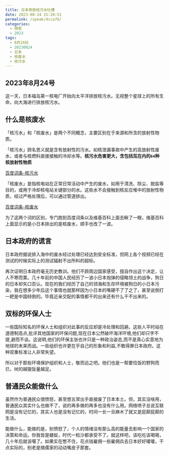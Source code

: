 ```yaml
---
title: 日本排放核污水吐槽
date: 2023-08-24 15:20:51
permalink: /speak/4cca76/
categories:
  - 随笔
  - 2023
tags:
  - 8月24日
  - 20230824
  - 日本
  - 核废水
  - 核污水
---
```


## 2023年8月24号

这一天，日本福岛第一核电厂开始向太平洋排放核污水。无视整个星球上的所有生命，向大海进行排放核污水。

<!-- more -->

<InArticleAdsense
    data-ad-client="ca-pub-1725717718088510"
    data-ad-slot="7426219401">
</InArticleAdsense>

## 什么是核废水

「核污水」和「核废水」是两个不同概念，主要区别在于来源和所含的放射性物质。

「核污水」顾名思义就是含有放射性的污水。如核泄漏事故中产生的高放射性废水，或者与核燃料直接接触的冷却水等。**核污水危害更大，含包括氚在内的`64`种核放射性物质**

[百度词条-核污水](https://baike.baidu.com/item/%E6%A0%B8%E6%B1%A1%E6%B0%B4?fromModule=lemma_search-box)

「核废水」是指核电站在正常日常活动中产生的废水，如用于清洗、除尘、脱盐等目的，或用于冷却核电站关键部分的水。这些水不会接触到核反应堆中的放射性物质，经过严格处理后，可以通过管道排出。

[百度词条-核废水](https://baike.baidu.com/item/%E6%A0%B8%E5%BA%9F%E6%B0%B4?fromModule=lemma_search-box)

为了这两个词的区别，专门跑到百度词条以及维基百科上面去瞅了一眼，维基百科上面显示的是小日本排出的是核废水，顺手也改了一波。

## 日本政府的谎言

日本政府据说排入海中的废水经过处理已经达到安全标准，但网上各个视频已经在测试的时候实际上的测试辐射不出所料的超标。

再次证明日本政府毫无历史教训。他们不顾周边国家感受，擅自作出这个决定，让人不寒而栗。几十年前的中国人民经历了一波小日本炮弹的侵略领土的战争，狗日的日本却矢口否认。现在的我们经历了自己的领海和生存环境被狗日的小日本污染，我在想多少年后这个事情也就那样因为小日本的嘴硬不了了之了，甚至说倒打一耙是中国倾倒的。毕竟近亲交配的事情都干的出来还有什么干不出来的。

## 双标的环保人士

一些国际知名的环保人士和组织对此事的反应却是冷处理和回避。这些人平时站在道德制高点,批评其他国家的环保问题,现在日本公然破坏海洋环境,他们却只字不提,避而不谈。这说明,他们的环保主张也许只是一种政治姿态,而不是真心实意地为地球的未来而战。一些组织也许更在乎自己的形象和利益,不敢得罪日本政府。这种双重标准让人非常失望。

所以对于那些环境保护组织和人士，敬而远之吧。他们也是一帮要恰饭的野狗而已，吠的越狠饭量越足。

## 普通民众能做什么

虽然作为普通民众很愤怒，甚至想五常出手直接废了日本本土。但，其实没啥用，普通民众其实什么也做不了，说的再多做的再多也没有什么用。网络喷子总说互联网是没有记忆的，其实人也是没有记忆的，时间一长一旦麻木了就又是屁颠屁颠的生活。

能做什么，能做的是，别愤怒了，个人的情绪没有那么高的能量去影响一个国家的决策和命运。你我皆是蝼蚁，时代一粒沙都承受不了。就这样吧，该吃吃该喝喝，几十年后就该噶了。如果实在憋不住，花点钱雇佣一些雇佣兵去日本好好嚯嚯，干点实际的，别老是搞儒家的动动嘴皮子那套。
